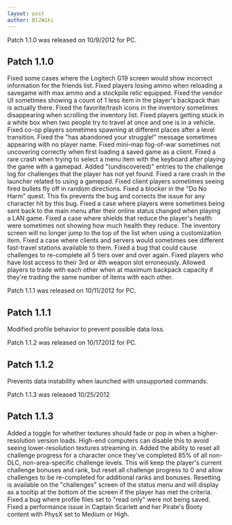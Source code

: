```yaml
---
layout: post
author: Bl2Wiki
---
```

Patch 1.1.0 was released on 10/9/2012 for PC.

## Patch 1.1.0

Fixed some cases where the Logitech G19 screen would show incorrect information for the friends list.
Fixed players losing ammo when reloading a savegame with max ammo and a stockpile relic equipped.
Fixed the vendor UI sometimes showing a count of 1 less item in the player's backpack than is actually there.
Fixed the favorite/trash icons in the inventory sometimes disappearing when scrolling the inventory list.
Fixed players getting stuck in a white box when two people try to travel at once and one is in a vehicle.
Fixed co-op players sometimes spawning at different places after a level transition.
Fixed the "has abandoned your struggle!" message sometimes appearing with no player name.
Fixed mini-map fog-of-war sometimes not uncovering correctly when first loading a saved game as a client.
Fixed a rare crash when trying to select a menu item with the keyboard after playing the game with a gamepad.
Added "(undiscovered)" entries to the challenge log for challenges that the player has not yet found.
Fixed a rare crash in the launcher related to using a gamepad.
Fixed client players sometimes seeing fired bullets fly off in random directions.
Fixed a blocker in the "Do No Harm" quest. This fix prevents the bug and corrects the issue for any character hit by this bug.
Fixed a case where players were sometimes being sent back to the main menu after their online status changed when playing a LAN game.
Fixed a case where shields that reduce the player's health were sometimes not showing how much health they reduce.
The inventory screen will no longer jump to the top of the list when using a customization item.
Fixed a case where clients and servers would sometimes see different fast-travel stations available to them.
Fixed a bug that could cause challenges to re-complete all 5 tiers over and over again.
Fixed players who have lost access to their 3rd or 4th weapon slot erroneously.
Allowed players to trade with each other when at maximum backpack capacity if they're trading the same number of items with each other. 

Patch 1.1.1 was released on 10/11/2012 for PC.

## Patch 1.1.1

Modified profile behavior to prevent possible data loss. 

Patch 1.1.2 was released on 10/172012 for PC.

## Patch 1.1.2

Prevents data instability when launched with unsupported commands. 

Patch 1.1.3 was released 10/25/2012

## Patch 1.1.3

Added a toggle for whether textures should fade or pop in when a higher-resolution version loads. High-end computers can disable this to avoid seeing lower-resolution textures streaming in.
Added the ability to reset all challenge progress for a character once they've completed 85% of all non-DLC, non-area-specific challenge levels. This will keep the player's current challenge bonuses and rank, but reset all challenge progress to 0 and allow challenges to be re-completed for additional ranks and bonuses. Resetting is available on the "challenges" screen of the status menu and will display as a tooltip at the bottom of the screen if the player has met the criteria.
Fixed a bug where profile files set to "read only" were not being saved.
Fixed a performance issue in Captain Scarlett and her Pirate's Booty content with PhysX set to Medium or High. 